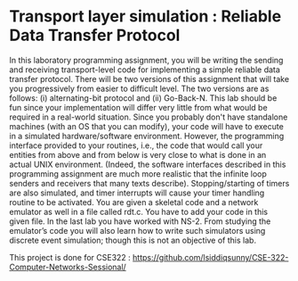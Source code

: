 # Transport layer simulation : Reliable Data Transfer Protocol

In this laboratory programming assignment, you will be writing the sending and receiving transport-level
code for implementing a simple reliable data transfer protocol. There will be two versions of this
assignment that will take you progressively from easier to difficult level. The two versions are as follows:
(i) alternating-bit protocol and (ii) Go-Back-N. This lab should be fun since your implementation will differ
very little from what would be required in a real-world situation.
Since you probably don't have standalone machines (with an OS that you can modify), your code will
have to execute in a simulated hardware/software environment. However, the programming interface
provided to your routines, i.e., the code that would call your entities from above and from below is very
close to what is done in an actual UNIX environment. (Indeed, the software interfaces described in this
programming assignment are much more realistic that the infinite loop senders and receivers that many
texts describe). Stopping/starting of timers are also simulated, and timer interrupts will cause your timer
handling routine to be activated.
You are given a skeletal code and a network emulator as well in a file called rdt.c. You have to add your
code in this given file. In the last lab you have worked with NS-2. From studying the emulator’s code you
will also learn how to write such simulators using discrete event simulation; though this is not an objective
of this lab.

This project is done for CSE322 : https://github.com/lsiddiqsunny/CSE-322-Computer-Networks-Sessional/